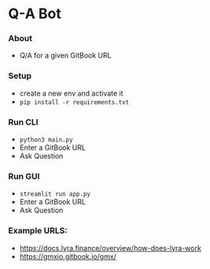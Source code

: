 # Q-A Bot

### About
- Q/A for a given GitBook URL

### Setup
- create a new env and activate it
- `pip install -r requirements.txt`

### Run CLI
- `python3 main.py`
- Enter a GitBook URL
- Ask Question

### Run GUI
- `streamlit run app.py`
- Enter a GitBook URL
- Ask Question

### Example URLS:
- https://docs.lyra.finance/overview/how-does-lyra-work
- https://gmxio.gitbook.io/gmx/

